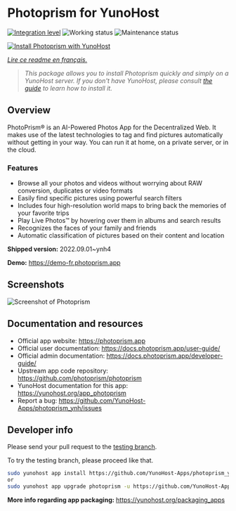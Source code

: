 <!--
N.B.: This README was automatically generated by https://github.com/YunoHost/apps/tree/master/tools/README-generator
It shall NOT be edited by hand.
-->

# Photoprism for YunoHost

[![Integration level](https://dash.yunohost.org/integration/photoprism.svg)](https://dash.yunohost.org/appci/app/photoprism) ![Working status](https://ci-apps.yunohost.org/ci/badges/photoprism.status.svg) ![Maintenance status](https://ci-apps.yunohost.org/ci/badges/photoprism.maintain.svg)

[![Install Photoprism with YunoHost](https://install-app.yunohost.org/install-with-yunohost.svg)](https://install-app.yunohost.org/?app=photoprism)

*[Lire ce readme en français.](./README_fr.md)*

> *This package allows you to install Photoprism quickly and simply on a YunoHost server.
If you don't have YunoHost, please consult [the guide](https://yunohost.org/#/install) to learn how to install it.*

## Overview

PhotoPrism® is an AI-Powered Photos App for the Decentralized Web. It makes use of the latest technologies to tag and find pictures automatically without getting in your way. You can run it at home, on a private server, or in the cloud.

### Features

- Browse all your photos and videos without worrying about RAW conversion, duplicates or video formats
- Easily find specific pictures using powerful search filters
- Includes four high-resolution world maps to bring back the memories of your favorite trips
- Play Live Photos™ by hovering over them in albums and search results
- Recognizes the faces of your family and friends
- Automatic classification of pictures based on their content and location


**Shipped version:** 2022.09.01~ynh4

**Demo:** https://demo-fr.photoprism.app

## Screenshots

![Screenshot of Photoprism](./doc/screenshots/photoprism.jpg)

## Documentation and resources

* Official app website: <https://photoprism.app>
* Official user documentation: <https://docs.photoprism.app/user-guide/>
* Official admin documentation: <https://docs.photoprism.app/developer-guide/>
* Upstream app code repository: <https://github.com/photoprism/photoprism>
* YunoHost documentation for this app: <https://yunohost.org/app_photoprism>
* Report a bug: <https://github.com/YunoHost-Apps/photoprism_ynh/issues>

## Developer info

Please send your pull request to the [testing branch](https://github.com/YunoHost-Apps/photoprism_ynh/tree/testing).

To try the testing branch, please proceed like that.

``` bash
sudo yunohost app install https://github.com/YunoHost-Apps/photoprism_ynh/tree/testing --debug
or
sudo yunohost app upgrade photoprism -u https://github.com/YunoHost-Apps/photoprism_ynh/tree/testing --debug
```

**More info regarding app packaging:** <https://yunohost.org/packaging_apps>
